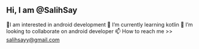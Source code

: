 ## Hi, I am @SalihSay
👀I am interested in android development
🌱 I’m currently learning kotlin
👯 I’m looking to collaborate on android developer
📫 How to reach me >> salihsayy@gmail.com

<!--
**SalihSay/SalihSay** is a ✨ _special_ ✨ repository because its `README.md` (this file) appears on your GitHub profile.

Here are some ideas to get you started:

- 🔭 I’m currently working on ...
- 🌱 I’m currently learning ...
- 👯 I’m looking to collaborate on ...
- 🤔 I’m looking for help with ...
- 💬 Ask me about ...
- 📫 How to reach me: ...
- 😄 Pronouns: ...
- ⚡ Fun fact: ...
-->
